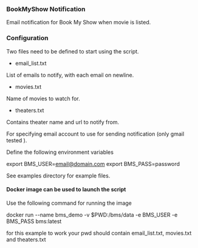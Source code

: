 ### BookMyShow Notification

Email notification for Book My Show when movie is listed.


### Configuration

Two files need to be defined to start using the script.

- email\_list.txt

List of emails to notify, with each email on newline.

- movies.txt

Name of movies to watch for.

- theaters.txt

Contains theater name and url to notify from.

For specifying email account to use for sending notification
 (only gmail tested ).


Define the following environment variables

export BMS\_USER=email@domain.com
export BMS\_PASS=password

See examples directory for example files.

#### Docker image can be used to launch the script

Use the following command for running the image

docker run --name bms\_demo -v $PWD:/bms/data -e BMS\_USER -e BMS\_PASS bms:latest

for this example to work your pwd should contain email\_list.txt, movies.txt and theaters.txt
